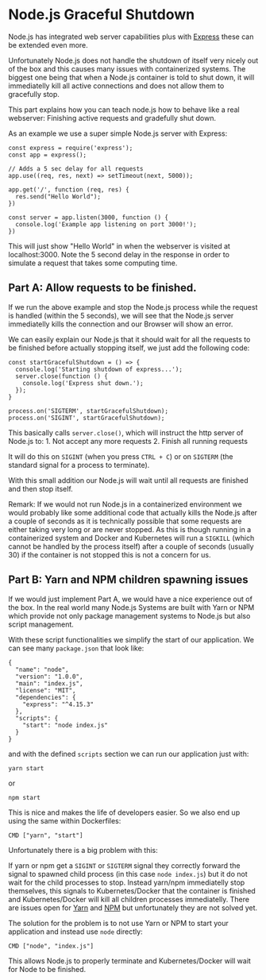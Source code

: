 # Node.js Graceful Shutdown

Node.js has integrated web server capabilities plus with [Express](https://expressjs.com/) these can be extended even more.

Unfortunately Node.js does not handle the shutdown of itself very nicely out of the box and this causes many issues with containerized systems. The biggest one being that when a Node.js container is told to shut down, it will immediatelly kill all active connections and does not allow them to gracefully stop.

This part explains how you can teach node.js how to behave like a real webserver: Finishing active requests and gradefully shut down.

As an example we use a super simple Node.js server with Express:

```text
const express = require('express');
const app = express();

// Adds a 5 sec delay for all requests
app.use((req, res, next) => setTimeout(next, 5000));

app.get('/', function (req, res) {
  res.send("Hello World");
})

const server = app.listen(3000, function () {
  console.log('Example app listening on port 3000!');
})
```

This will just show "Hello World" in when the webserver is visited at localhost:3000. Note the 5 second delay in the response in order to simulate a request that takes some computing time.

## Part A: Allow requests to be finished.

If we run the above example and stop the Node.js process while the request is handled \(within the 5 seconds\), we will see that the Node.js server immediatelly kills the connection and our Browser will show an error.

We can easily explain our Node.js that it should wait for all the requests to be finished before actually stopping itself, we just add the following code:

```text
const startGracefulShutdown = () => {
  console.log('Starting shutdown of express...');
  server.close(function () {
    console.log('Express shut down.');
  });
}

process.on('SIGTERM', startGracefulShutdown);
process.on('SIGINT', startGracefulShutdown);
```

This basically calls `server.close()`, which will instruct the http server of Node.js to: 1. Not accept any more requests 2. Finish all running requests

It will do this on `SIGINT` \(when you press `CTRL + C`\) or on `SIGTERM` \(the standard signal for a process to terminate\).

With this small addition our Node.js will wait until all requests are finished and then stop itself.

Remark: If we would not run Node.js in a containerized environment we would probably like some additional code that actually kills the Node.js after a couple of seconds as it is technically possible that some requests are either taking very long or are never stopped. As this is though running in a containerized system and Docker and Kubernetes will run a `SIGKILL` \(which cannot be handled by the process itself\) after a couple of seconds \(usually 30\) if the container is not stopped this is not a concern for us.

## Part B: Yarn and NPM children spawning issues

If we would just implement Part A, we would have a nice experience out of the box. In the real world many Node.js Systems are built with Yarn or NPM which provide not only package management systems to Node.js but also script management.

With these script functionalities we simplify the start of our application. We can see many `package.json` that look like:

```text
{
  "name": "node",
  "version": "1.0.0",
  "main": "index.js",
  "license": "MIT",
  "dependencies": {
    "express": "^4.15.3"
  },
  "scripts": {
    "start": "node index.js"
  }
}
```

and with the defined `scripts` section we can run our application just with:

```text
yarn start
```

or

```text
npm start
```

This is nice and makes the life of developers easier. So we also end up using the same within Dockerfiles:

```text
CMD ["yarn", "start"]
```

Unfortunately there is a big problem with this:

If yarn or npm get a `SIGINT` or `SIGTERM` signal they correctly forward the signal to spawned child process \(in this case `node index.js`\) but it do not wait for the child processes to stop. Instead yarn/npm immediatelly stop themselves, this signals to Kubernetes/Docker that the container is finished and Kubernetes/Docker will kill all children processes immediatelly. There are issues open for [Yarn](https://github.com/yarnpkg/yarn/issues/4667) and [NPM](https://github.com/npm/npm/issues/4603) but unfortunately they are not solved yet.

The solution for the problem is to not use Yarn or NPM to start your application and instead use `node` directly:

```text
CMD ["node", "index.js"]
```

This allows Node.js to properly terminate and Kubernetes/Docker will wait for Node to be finished.

